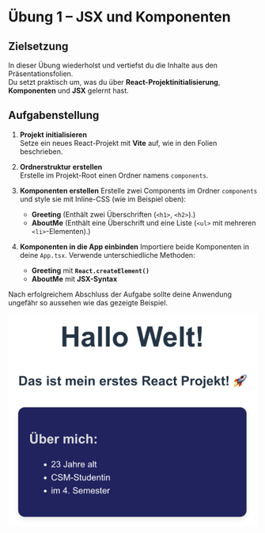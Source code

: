 # Übung 1 – JSX und Komponenten

## Zielsetzung

In dieser Übung wiederholst und vertiefst du die Inhalte aus den Präsentationsfolien.  
Du setzt praktisch um, was du über **React-Projektinitialisierung**, **Komponenten** und **JSX** gelernt hast.  

## Aufgabenstellung

1. **Projekt initialisieren**  
Setze ein neues React-Projekt mit **Vite** auf, wie in den Folien beschrieben.

2. **Ordnerstruktur erstellen**  
Erstelle im Projekt-Root einen Ordner namens `components`.

3. **Komponenten erstellen**
Erstelle zwei Components im Ordner `components` und style sie mit Inline-CSS (wie im Beispiel oben):
    - **Greeting** (Enthält zwei Überschriften (`<h1>`, `<h2>`).)
    - **AboutMe** (Enthält eine Überschrift und eine Liste (`<ul>` mit mehreren `<li>`-Elementen).)

4. **Komponenten in die App einbinden**
Importiere beide Komponenten in deine `App.tsx`. Verwende unterschiedliche Methoden:
    - **Greeting** mit **`React.createElement()`**
    - **AboutMe** mit **JSX-Syntax**

Nach erfolgreichem Abschluss der Aufgabe sollte deine Anwendung ungefähr so aussehen wie das gezeigte Beispiel.

![](./app.png)